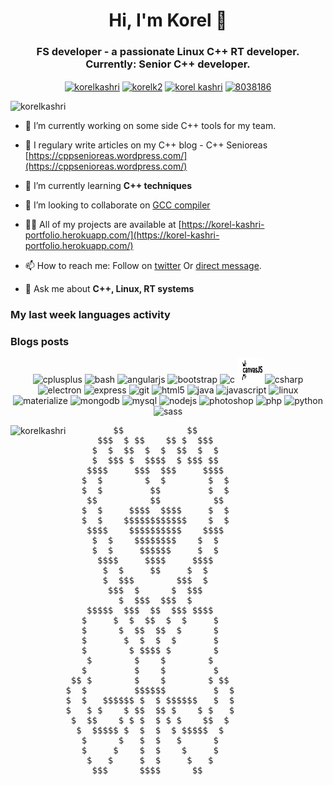 <h1 align="center">Hi, I'm Korel 👋</h1>
<h3 align="center">FS developer - a passionate Linux C++ RT developer. Currently: Senior C++ developer.</h3>

<p align="center">
<a href="https://dev.to/korelkashri" target="blank"><img align="center" src="https://cdn.jsdelivr.net/npm/simple-icons@3.0.1/icons/dev-dot-to.svg" alt="korelkashri" height="30" width="30" /></a>
<a href="https://twitter.com/korelk2" target="blank"><img align="center" src="https://cdn.jsdelivr.net/npm/simple-icons@3.0.1/icons/twitter.svg" alt="korelk2" height="30" width="30" /></a>
<a href="https://www.linkedin.com/in/korel-kashri-330b41162/" target="blank"><img align="center" src="https://cdn.jsdelivr.net/npm/simple-icons@3.0.1/icons/linkedin.svg" alt="korel kashri" height="30" width="30" /></a>
<a href="https://stackoverflow.com/users/8038186" target="blank"><img align="center" src="https://cdn.jsdelivr.net/npm/simple-icons@3.0.1/icons/stackoverflow.svg" alt="8038186" height="30" width="30" /></a>
</p>

<p align="left"> <img src="https://komarev.com/ghpvc/?username=korelkashri" alt="korelkashri" /> </p>

- 🔭 I’m currently working on some side C++ tools for my team.

- 📝 I regulary write articles on my C++ blog - C++ Senioreas [https://cppsenioreas.wordpress.com/](https://cppsenioreas.wordpress.com/)

- 🌱 I’m currently learning **C++ techniques**

- 👯 I’m looking to collaborate on [GCC compiler](https://github.com/gcc-mirror/gcc)

- 👨‍💻 All of my projects are available at [https://korel-kashri-portfolio.herokuapp.com/](https://korel-kashri-portfolio.herokuapp.com/)

- 📫 How to reach me: Follow on [twitter](https://twitter.com/intent/user?&region=follow&screen_name=KorelK2&tw_p=followbutton) Or [direct message](mailto:korelkashri@gmail.com).

- 💬 Ask me about **C++, Linux, RT systems**

### My last week languages activity
<!--START_SECTION:waka-->
<!--END_SECTION:waka-->

### Blogs posts
<!-- BLOG-POST-LIST:START -->
<!-- BLOG-POST-LIST:END -->

<p align="center">
         <img src="https://devicons.github.io/devicon/devicon.git/icons/cplusplus/cplusplus-original.svg" alt="cplusplus" width="80" height="80"/>
         <img src="https://www.vectorlogo.zone/logos/gnu_bash/gnu_bash-icon.svg" alt="bash" width="80" height="80"/>
         <img src="https://devicons.github.io/devicon/devicon.git/icons/angularjs/angularjs-original.svg" alt="angularjs" width="40" height="40"/>
         <img src="https://devicons.github.io/devicon/devicon.git/icons/bootstrap/bootstrap-plain.svg" alt="bootstrap" width="40" height="40"/>
         <img src="https://devicons.github.io/devicon/devicon.git/icons/c/c-original.svg" alt="c" width="40" height="40"/>
         <img src="https://raw.githubusercontent.com/Hardik0307/Hardik0307/master/assets/canvasjs-charts.svg" alt="canvasjs" width="40" height="40"/>
         <img src="https://devicons.github.io/devicon/devicon.git/icons/csharp/csharp-original.svg" alt="csharp" width="40" height="40"/>
         <img src="https://devicons.github.io/devicon/devicon.git/icons/electron/electron-original.svg" alt="electron" width="40" height="40"/>
         <img src="https://devicons.github.io/devicon/devicon.git/icons/express/express-original-wordmark.svg" alt="express" width="40" height="40"/> 
         <img src="https://www.vectorlogo.zone/logos/git-scm/git-scm-icon.svg" alt="git" width="40" height="40"/>
         <img src="https://devicons.github.io/devicon/devicon.git/icons/html5/html5-original-wordmark.svg" alt="html5" width="40" height="40"/>
         <img src="https://devicons.github.io/devicon/devicon.git/icons/java/java-original-wordmark.svg" alt="java" width="40" height="40"/>
         <img src="https://devicons.github.io/devicon/devicon.git/icons/javascript/javascript-original.svg" alt="javascript" width="40" height="40"/> 
         <img src="https://devicons.github.io/devicon/devicon.git/icons/linux/linux-original.svg" alt="linux" width="40" height="40"/>
         <img src="https://raw.githubusercontent.com/prplx/svg-logos/5585531d45d294869c4eaab4d7cf2e9c167710a9/svg/materialize.svg" alt="materialize" width="40" height="40"/>
         <img src="https://devicons.github.io/devicon/devicon.git/icons/mongodb/mongodb-original-wordmark.svg" alt="mongodb" width="40" height="40"/>
         <img src="https://devicons.github.io/devicon/devicon.git/icons/mysql/mysql-original-wordmark.svg" alt="mysql" width="40" height="40"/> 
         <img src="https://devicons.github.io/devicon/devicon.git/icons/nodejs/nodejs-original-wordmark.svg" alt="nodejs" width="40" height="40"/>
         <img src="https://devicons.github.io/devicon/devicon.git/icons/photoshop/photoshop-plain.svg" alt="photoshop" width="40" height="40"/>
         <img src="https://devicons.github.io/devicon/devicon.git/icons/php/php-original.svg" alt="php" width="40" height="40"/>
         <img src="https://devicons.github.io/devicon/devicon.git/icons/python/python-original.svg" alt="python" width="40" height="40"/>
         <img src="https://devicons.github.io/devicon/devicon.git/icons/sass/sass-original.svg" alt="sass" width="40" height="40"/>
</p>
<!--<p>
         <img align="right" src="https://github-readme-stats.vercel.app/api/top-langs/?username=korelkashri&layout=compact&hide=html" alt="korelkashri" />
</p>-->

<p><img align="left" src="https://github-readme-stats.vercel.app/api?username=korelkashri&show_icons=true" alt="korelkashri" /></p>
<pre>
         $$            $$
      $$$  $ $$    $$ $  $$$
     $  $  $$  $  $  $$  $  $
     $  $$$ $  $$$$  $ $$$ $$
    $$$$     $$$  $$$     $$$$
   $  $        $  $        $  $
   $  $         $$         $  $
    $$          $$          $$
   $  $     $$$$  $$$$     $  $
   $  $    $$$$$$$$$$$$    $  $
    $$$$    $$$$$$$$$$    $$$$
     $  $    $$$$$$$$    $  $
     $  $     $$$$$$     $  $
      $$$$     $$$$     $$$$
       $  $     $$     $  $
       $  $$$        $$$  $
        $$$  $      $  $$$
          $  $$$  $$$  $
    $$$$$  $$$  $$  $$$ $$$$
   $     $  $  $$  $  $     $
   $      $  $$  $$  $      $
   $       $  $  $  $       $
   $        $ $$$$ $        $
    $        $    $        $
   $         $    $         $
 $$ $        $    $        $ $$
$  $         $$$$$$         $  $
$  $   $$$$$$ $  $ $$$$$$   $  $
$   $ $    $ $$  $$ $    $ $   $
 $  $$    $ $ $  $ $ $    $$  $
  $  $$$$$ $  $  $  $ $$$$$  $
   $      $   $  $   $      $
   $     $    $  $    $     $
    $   $     $  $     $   $
     $$$      $$$$      $$
</pre>
